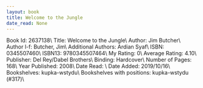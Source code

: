 ```yaml
---
layout: book
title: Welcome to the Jungle
date_read: None
---
```


Book Id: 2637138\ 
Title: Welcome to the Jungle\ 
Author: Jim Butcher\ 
Author l-f: Butcher, Jim\ 
Additional Authors: Ardian Syaf\ 
ISBN: 0345507460\ 
ISBN13: 9780345507464\ 
My Rating: 0\ 
Average Rating: 4.10\ 
Publisher: Del Rey/Dabel Brothers\ 
Binding: Hardcover\ 
Number of Pages: 168\ 
Year Published: 2008\ 
Date Read: \ 
Date Added: 2019/10/16\ 
Bookshelves: kupka-wstydu\ 
Bookshelves with positions: kupka-wstydu (#317)\ 

